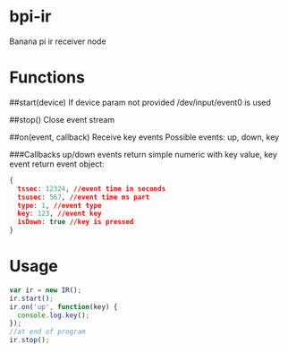 # bpi-ir
Banana pi ir receiver node

# Functions

##start(device)
If device param not provided /dev/input/event0 is used

##stop()
Close event stream

##on(event, callback)
Receive key events
Possible events: up, down, key

###Callbacks
up/down events return simple numeric with key value,
key event return event object:
```json
{
  tssec: 12324, //event time in seconds
  tsusec: 567, //event time ms part
  type: 1, //event type
  key: 123, //event key
  isDown: true //key is pressed
}
```

# Usage
```js
var ir = new IR();
ir.start();
ir.on('up', function(key) {
  console.log.key();	
});
//at end of program
ir.stop();
```